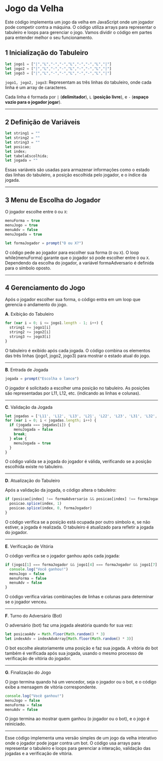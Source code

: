 # Jogo da Velha

Este código implementa um jogo da velha em JavaScript onde um jogador pode competir contra a máquina. O código utiliza arrays para representar o tabuleiro e loops para gerenciar o jogo. Vamos dividir o código em partes para entender melhor o seu funcionamento.

## 1 Inicialização do Tabuleiro
 
```javascript
let jogo1 = ["|","L","-","-","L","-","-","L","|"]
let jogo2 = ["|","L","-","-","L","-","-","L","|"]
let jogo3 = ["|","L","-","-","L","-","-","L","|"]
```
`jogo1, jogo2, jogo3`: Representam as três linhas do tabuleiro, onde cada linha é um array de caracteres. 

Cada linha é formada por `|` (**delimitador**), `L` (**posição livre**), e `-` (**espaço vazio para o jogador jogar**).

---

## 2 Definição de Variáveis
```javascript
let string1 = ""
let string2 = ""
let string3 = ""
let posicao;
let index;
let tabelaEscolhida;
let jogada = ""
```
Essas variáveis são usadas para armazenar informações como o estado das linhas do tabuleiro, a posição escolhida pelo jogador, e o índice da jogada.

---

## 3 Menu de Escolha do Jogador
 
O jogador escolhe entre `O` ou `X`:

```javascript
menuForma = true
menuJogo = true
menuAdv = false
menuJogada = true

let formaJogador = prompt("O ou X?")

```
O código pede ao jogador para escolher sua forma (`O` ou `X`).
O loop while(menuForma) garante que o jogador só pode escolher entre `O` ou `X`.
Dependendo da escolha do jogador, a variável formaAdversario é definida para o símbolo oposto.

---


## 4 Gerenciamento do Jogo
 
Após o jogador escolher sua forma, o código entra em um loop que gerencia o andamento do jogo.

**A**. Exibição do Tabuleiro

```javascript
for (var i = 0; i <= jogo1.length - 1; i++) {
  string1 += jogo1[i]
  string2 += jogo2[i]
  string3 += jogo3[i]
}

```
O tabuleiro é exibido após cada jogada. O código combina os elementos das três linhas (jogo1, jogo2, jogo3) para mostrar o estado atual do jogo.

---

**B**. Entrada de Jogada
```javascript
jogada = prompt("Escolha o lance")
```
O jogador é solicitado a escolher uma posição no tabuleiro. As posições são representadas por L11, L12, etc. (indicando as linhas e colunas).

---

**C**. Validação da Jogada

```javascript
let jogadas = ['L11', 'L12', 'L13', 'L21', 'L22', 'L23', 'L31', 'L32', 'L33']
for (var i = 0; i < jogadas.length; i++) {
  if (jogada === jogadas[i]) {
    menuJogada = false
    break;
  } else {
    menuJogada = true
  }
}
```

O código valida se a jogada do jogador é válida, verificando se a posição escolhida existe no tabuleiro.

---

**D**. Atualização do Tabuleiro

Após a validação da jogada, o código altera o tabuleiro:

```javascript
if (posicao[index] !== formaAdversario && posicao[index] !== formaJogador) {
  posicao.splice(index, 1)
  posicao.splice(index, 0, formaJogador)
}
```
O código verifica se a posição está ocupada por outro símbolo e, se não estiver, a jogada é realizada.
O tabuleiro é atualizado para refletir a jogada do jogador.

---

**E**. Verificação de Vitória

O código verifica se o jogador ganhou após cada jogada:

```javascript
if (jogo1[1] === formaJogador && jogo1[4] === formaJogador && jogo1[7] === formaJogador) {
  console.log("Você ganhou!")
  menuJogo = false
  menuForma = false
  menuAdv = false
}
```

O código verifica várias combinações de linhas e colunas para determinar se o jogador venceu.

---

**F**. Turno do Adversário (Bot)

O adversário (bot) faz uma jogada aleatória quando for sua vez:

```javascript
let posicaoAdv = Math.floor(Math.random() * 3)
let indexAdv = indexAdvArray[Math.floor(Math.random() * 3)]
```

O bot escolhe aleatoriamente uma posição e faz sua jogada. A vitória do bot também é verificada após sua jogada, usando o mesmo processo de verificação de vitória do jogador.

---

**G**. Finalização do Jogo

O jogo termina quando há um vencedor, seja o jogador ou o bot, e o código exibe a mensagem de vitória correspondente.

```javascript
console.log("Você ganhou!")
menuJogo = false
menuForma = false
menuAdv = false
```

O jogo termina ao mostrar quem ganhou (o jogador ou o bot), e o jogo é reiniciado.

---

Esse código implementa uma versão simples de um jogo da velha interativo onde o jogador pode jogar contra um bot. O código usa arrays para representar o tabuleiro e loops para gerenciar a interação, validação das jogadas e a verificação de vitória.
